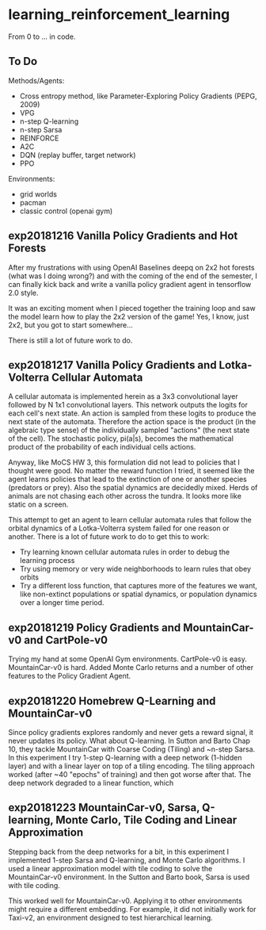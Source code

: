 # learning_reinforcement_learning

From 0 to ... in code.

## To Do

Methods/Agents:

- Cross entropy method, like Parameter-Exploring Policy Gradients (PEPG, 2009)
- VPG
- n-step Q-learning
- n-step Sarsa
- REINFORCE
- A2C
- DQN (replay buffer, target network)
- PPO

Environments:

- grid worlds
- pacman
- classic control (openai gym)


## exp20181216 Vanilla Policy Gradients and Hot Forests

After my frustrations with using OpenAI Baselines deepq on 2x2 hot forests (what was I doing wrong?) and with the coming of the end of the semester, I can finally kick back and write a vanilla policy gradient agent in tensorflow 2.0 style.

It was an exciting moment when I pieced together the training loop and saw the model learn how to play the 2x2 version of the game! Yes, I know, just 2x2, but you got to start somewhere...

There is still a lot of future work to do.


## exp20181217 Vanilla Policy Gradients and Lotka-Volterra Cellular Automata

A cellular automata is implemented herein as a 3x3 convolutional layer followed by N 1x1 convolutional layers.  This network outputs the logits for each cell's next state.  An action is sampled from these logits to produce the next state of the automata.  Therefore the action space is the product (in the algebraic type sense) of the individually sampled "actions" (the next state of the cell).  The stochastic policy, pi(a|s), becomes the mathematical product of the probability of each individual cells actions.  

Anyway, like MoCS HW 3, this formulation did not lead to policies that I thought were good.  No matter the reward function I tried, it seemed like the agent learns policies that lead to the extinction of one or another species (predators or prey).  Also the spatial dynamics are decidedly mixed. Herds of animals are not chasing each other across the tundra. It looks more like static on a screen.

This attempt to get an agent to learn cellular automata rules that follow the orbital dynamics of a Lotka-Volterra system failed for one reason or another.  There is a lot of future work to do to get this to work:

- Try learning known cellular automata rules in order to debug the learning process
- Try using memory or very wide neighborhoods to learn rules that obey orbits
- Try a different loss function, that captures more of the features we want, like non-extinct populations or spatial dynamics, or population dynamics over a longer time period.


## exp20181219 Policy Gradients and MountainCar-v0 and CartPole-v0

Trying my hand at some OpenAI Gym environments. CartPole-v0 is easy. MountainCar-v0 is hard. Added Monte Carlo returns and a number of other features to the Policy Gradient Agent.


## exp20181220 Homebrew Q-Learning and MountainCar-v0

Since policy gradients explores randomly and never gets a reward signal, it never updates its policy. What about Q-learning. In Sutton and Barto Chap 10, they tackle MountainCar with Coarse Coding (Tiling) and ~n-step Sarsa. In this experiment I try 1-step Q-learning with a deep network (1-hidden layer) and with a linear layer on top of a tiling encoding.  The tiling approach worked (after ~40 "epochs" of training) and then got worse after that. The deep network degraded to a linear function, which


## exp20181223 MountainCar-v0, Sarsa, Q-learning, Monte Carlo, Tile Coding and Linear Approximation

Stepping back from the deep networks for a bit, in this experiment I implemented 1-step Sarsa and Q-learning, and Monte Carlo algorithms.  I used a linear approximation model with tile coding to solve the MountainCar-v0 environment. In the Sutton and Barto book, Sarsa is used with tile coding.

This worked well for MountainCar-v0. Applying it to other environments might require a different embedding. For example, it did not initially work for Taxi-v2, an environment designed to test hierarchical learning.

